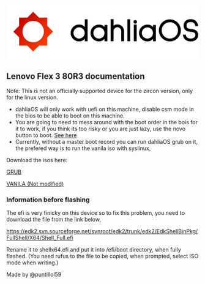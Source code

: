 ![logo](./assets/images/logo/new/dahliaOS_logo_with_text_black.svg)
## Lenovo Flex 3 80R3 documentation 
Note: This is not an officially supported device for the zircon version, only for the linux version.

- dahliaOS will only work with uefi on this machine, disable csm mode in the bios to be able to boot on this machine.
- You are going to need to mess around with the boot order in the bois for it to work, if you think its too risky or you are just lazy, use the novo button to boot.                                                                           [See here](https://support.lenovo.com/ca/en/solutions/ht062552)
- Currently, without a master boot record you can run dahliaOS grub on it, the prefered way is to run the vanila iso with syslinux,

Download the isos here:

[GRUB](https://github.com/HexaOneOfficial/dahliaos/releases)

[VANILA (Not modified)](https://github.com/dahlia-os/releases/releases)


### Information before flashing

The efi is very finicky on this device so to
fix this problem, you need to download the file
from the link below, 

https://edk2.svn.sourceforge.net/svnroot/edk2/trunk/edk2/EdkShellBinPkg/FullShell/X64/Shell_Full.efi

Rename it to shellx64.efi and put it into /efi/boot
directory, when fully flashed. (You need rufus to
the file to be copied, when prompted, select ISO mode 
when writing.) 


Made by @puntillol59
